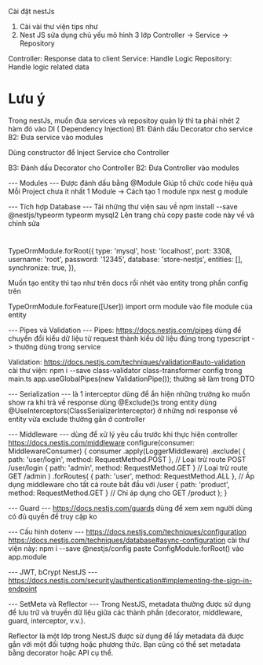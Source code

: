 Cài đặt nestJs

1. Cài vài thư viện tips như
2. Nest JS sửa dụng chủ yếu mô hình 3 lớp
   Controller -> Service -> Repository

Controller: Response data to client
Service: Handle Logic
Repository: Handle logic related data

# Lưu ý

Trong nestJs, muốn đưa services và repositoy quản lý thì ta phải nhét 2 hàm đó vào DI ( Dependency Injection)
B1: Đánh dấu Decorator cho service
B2: Đưa service vào modules

Dùng constructor để Inject Service cho Controller

B3: Đánh dấu Decorator cho Controller
B2: Đưa Controller vào modules

--- Modules ---
Được đánh dấu bằng @Module
Giúp tổ chức code hiệu quả
Mỗi Project chưa ít nhất 1 Module
-> Cách tạo 1 module
npx nest g module <fileName>

--- Tích hợp Database ---
Tải những thư viện sau về
npm install --save @nestjs/typeorm typeorm mysql2
Lên trang chủ copy paste code này về và chỉnh sửa

#

TypeOrmModule.forRoot({
type: 'mysql',
host: 'localhost',
port: 3308,
username: 'root',
password: '12345',
database: 'store-nestjs',
entities: [],
synchronize: true,
}),

Muốn tạo entity thì tạo như trên docs rồi nhét vào entity trong phần config trên

TypeOrmModule.forFeature([User])
import orm module vào file module của entity

--- Pipes và Validation ---
Pipes:
https://docs.nestjs.com/pipes
dùng để chuyển đổi kiểu dữ liệu từ request thành kiểu dữ liệu đúng trong typescript
-> thường dùng trong service

Validation:
https://docs.nestjs.com/techniques/validation#auto-validation
cài thư viện: npm i --save class-validator class-transformer
config trong main.ts
app.useGlobalPipes(new ValidationPipe());
thường sẽ làm trong DTO

--- Serialization ---
là 1 interceptor
dùng để ẩn hiện những trường ko muốn show ra khi trả về response
dùng @Exclude()s trong entity
dùng @UseInterceptors(ClassSerializerInterceptor)
ở những nơi response về entity vừa exclude thường gắn ở controller

--- Middleware ---
dùng để xử lý yêu cầu trước khi thực hiện controller
https://docs.nestjs.com/middleware
configure(consumer: MiddlewareConsumer) {
consumer
.apply(LoggerMiddleware)
.exclude(
{ path: 'user/login', method: RequestMethod.POST }, // Loại trừ route POST /user/login
{ path: 'admin', method: RequestMethod.GET } // Loại trừ route GET /admin
)
.forRoutes(
{ path: 'user', method: RequestMethod.ALL }, // Áp dụng middleware cho tất cả route bắt đầu với /user
{ path: 'product', method: RequestMethod.GET } // Chỉ áp dụng cho GET /product
);
}

--- Guard ---
https://docs.nestjs.com/guards
dùng để xem xem người dùng có đủ quyền để truy cập ko

--- Cấu hình dotenv ---
https://docs.nestjs.com/techniques/configuration
https://docs.nestjs.com/techniques/database#async-configuration
cài thư viện này: npm i --save @nestjs/config
paste ConfigModule.forRoot() vào app.module

--- JWT, bCrypt NestJS ---
https://docs.nestjs.com/security/authentication#implementing-the-sign-in-endpoint

--- SetMeta và Reflector ---
Trong NestJS, metadata thường được sử dụng để lưu trữ và truyền dữ liệu giữa các thành phần (decorator, middleware, guard, interceptor, v.v.).

Reflector là một lớp trong NestJS được sử dụng để lấy metadata đã được gắn với một đối tượng hoặc phương thức.
Bạn cũng có thể set metadata bằng decorator hoặc API cụ thể.
